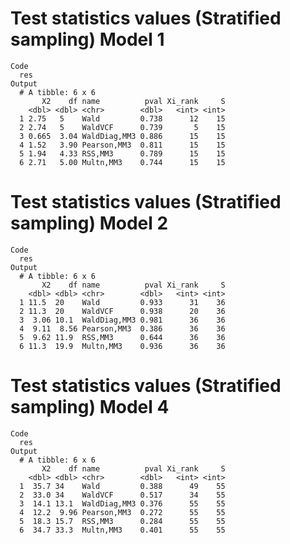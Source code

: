 # Test statistics values (Stratified sampling) Model 1

    Code
      res
    Output
      # A tibble: 6 x 6
           X2    df name          pval Xi_rank     S
        <dbl> <dbl> <chr>        <dbl>   <int> <int>
      1 2.75   5    Wald         0.738      12    15
      2 2.74   5    WaldVCF      0.739       5    15
      3 0.665  3.04 WaldDiag,MM3 0.886      15    15
      4 1.52   3.90 Pearson,MM3  0.811      15    15
      5 1.94   4.33 RSS,MM3      0.789      15    15
      6 2.71   5.00 Multn,MM3    0.744      15    15

# Test statistics values (Stratified sampling) Model 2

    Code
      res
    Output
      # A tibble: 6 x 6
           X2    df name          pval Xi_rank     S
        <dbl> <dbl> <chr>        <dbl>   <int> <int>
      1 11.5  20    Wald         0.933      31    36
      2 11.3  20    WaldVCF      0.938      20    36
      3  3.06 10.1  WaldDiag,MM3 0.981      36    36
      4  9.11  8.56 Pearson,MM3  0.386      36    36
      5  9.62 11.9  RSS,MM3      0.644      36    36
      6 11.3  19.9  Multn,MM3    0.936      36    36

# Test statistics values (Stratified sampling) Model 4

    Code
      res
    Output
      # A tibble: 6 x 6
           X2    df name          pval Xi_rank     S
        <dbl> <dbl> <chr>        <dbl>   <int> <int>
      1  35.7 34    Wald         0.388      49    55
      2  33.0 34    WaldVCF      0.517      34    55
      3  14.1 13.1  WaldDiag,MM3 0.376      55    55
      4  12.2  9.96 Pearson,MM3  0.272      55    55
      5  18.3 15.7  RSS,MM3      0.284      55    55
      6  34.7 33.3  Multn,MM3    0.401      55    55

